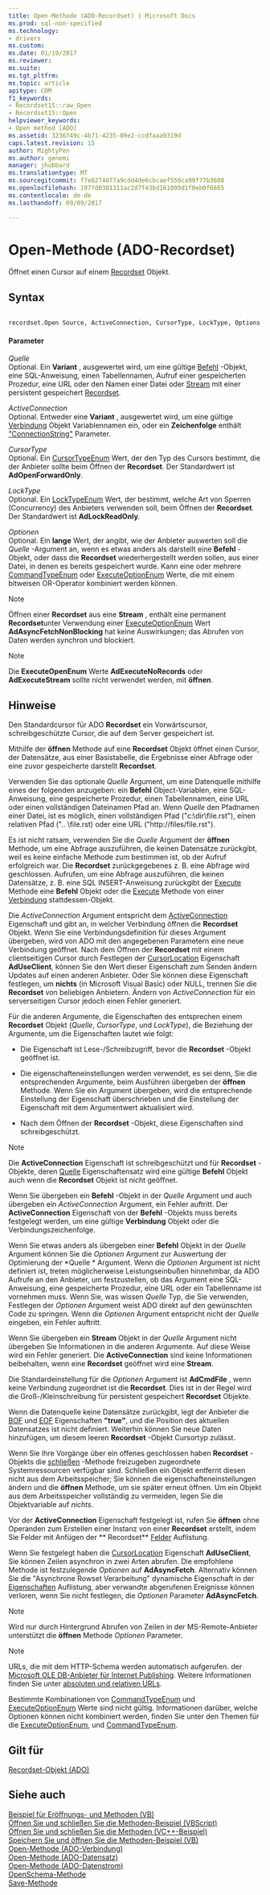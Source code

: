 ```yaml
---
title: Open-Methode (ADO-Recordset) | Microsoft Docs
ms.prod: sql-non-specified
ms.technology:
- drivers
ms.custom: 
ms.date: 01/19/2017
ms.reviewer: 
ms.suite: 
ms.tgt_pltfrm: 
ms.topic: article
apitype: COM
f1_keywords:
- Recordset15::raw_Open
- Recordset15::Open
helpviewer_keywords:
- Open method [ADO]
ms.assetid: 3236749c-4b71-4235-89e2-ccdfaaa9319d
caps.latest.revision: 15
author: MightyPen
ms.author: genemi
manager: jhubbard
ms.translationtype: MT
ms.sourcegitcommit: f7e6274d77a9cdd4de6cbcaef559ca99f77b3608
ms.openlocfilehash: 1977d0381311ac2d7f43bd161099d1f0eb0f6665
ms.contentlocale: de-de
ms.lasthandoff: 09/09/2017

---
```

# <a name="open-method-ado-recordset"></a>Open-Methode (ADO-Recordset)
Öffnet einen Cursor auf einem [Recordset](../../../ado/reference/ado-api/recordset-object-ado.md) Objekt.  
  
## <a name="syntax"></a>Syntax  
  
```  
  
recordset.Open Source, ActiveConnection, CursorType, LockType, Options  
```  
  
#### <a name="parameters"></a>Parameter  
 *Quelle*  
 Optional. Ein **Variant** , ausgewertet wird, um eine gültige [Befehl](../../../ado/reference/ado-api/command-object-ado.md) -Objekt, eine SQL-Anweisung, einen Tabellennamen, Aufruf einer gespeicherten Prozedur, eine URL oder den Namen einer Datei oder [Stream](../../../ado/reference/ado-api/stream-object-ado.md) mit einer persistent gespeichert [Recordset](../../../ado/reference/ado-api/recordset-object-ado.md).  
  
 *ActiveConnection*  
 Optional. Entweder eine **Variant** , ausgewertet wird, um eine gültige [Verbindung](../../../ado/reference/ado-api/connection-object-ado.md) Objekt Variablennamen ein, oder ein **Zeichenfolge** enthält ["ConnectionString"](../../../ado/reference/ado-api/connectionstring-property-ado.md) Parameter.  
  
 *CursorType*  
 Optional. Ein [CursorTypeEnum](../../../ado/reference/ado-api/cursortypeenum.md) Wert, der den Typ des Cursors bestimmt, die der Anbieter sollte beim Öffnen der **Recordset**. Der Standardwert ist **AdOpenForwardOnly**.  
  
 *LockType*  
 Optional. Ein [LockTypeEnum](../../../ado/reference/ado-api/locktypeenum.md) Wert, der bestimmt, welche Art von Sperren (Concurrency) des Anbieters verwenden soll, beim Öffnen der **Recordset**. Der Standardwert ist **AdLockReadOnly**.  
  
 *Optionen*  
 Optional. Ein **lange** Wert, der angibt, wie der Anbieter auswerten soll die *Quelle* -Argument an, wenn es etwas anders als darstellt eine **Befehl** -Objekt, oder dass die **Recordset** wiederhergestellt werden sollen, aus einer Datei, in denen es bereits gespeichert wurde. Kann eine oder mehrere [CommandTypeEnum](../../../ado/reference/ado-api/commandtypeenum.md) oder [ExecuteOptionEnum](../../../ado/reference/ado-api/executeoptionenum.md) Werte, die mit einem bitweisen OR-Operator kombiniert werden können.  
  
> [!NOTE]
>  Öffnen einer **Recordset** aus eine **Stream** , enthält eine permanent **Recordset**unter Verwendung einer [ExecuteOptionEnum](../../../ado/reference/ado-api/executeoptionenum.md) Wert **AdAsyncFetchNonBlocking** hat keine Auswirkungen; das Abrufen von Daten werden synchron und blockiert.  
  
> [!NOTE]
>  Die **ExecuteOpenEnum** Werte **AdExecuteNoRecords** oder **AdExecuteStream** sollte nicht verwendet werden, mit **öffnen**.  
  
## <a name="remarks"></a>Hinweise  
 Den Standardcursor für ADO **Recordset** ein Vorwärtscursor, schreibgeschützte Cursor, die auf dem Server gespeichert ist.  
  
 Mithilfe der **öffnen** Methode auf eine **Recordset** Objekt öffnet einen Cursor, der Datensätze, aus einer Basistabelle, die Ergebnisse einer Abfrage oder eine zuvor gespeicherte darstellt **Recordset**.  
  
 Verwenden Sie das optionale *Quelle* Argument, um eine Datenquelle mithilfe eines der folgenden anzugeben: ein **Befehl** Object-Variablen, eine SQL-Anweisung, eine gespeicherte Prozedur, einen Tabellennamen, eine URL oder einen vollständigen Dateinamen Pfad an. Wenn *Quelle* den Pfadnamen einer Datei, ist es möglich, einen vollständigen Pfad ("c:\dir\file.rst"), einen relativen Pfad (".. \file.rst) oder eine URL ("http://files/file.rst").  
  
 Es ist nicht ratsam, verwenden Sie die *Quelle* Argument der **öffnen** Methode, um eine Abfrage auszuführen, die keinen Datensätze zurückgibt, weil es keine einfache Methode zum bestimmen ist, ob der Aufruf erfolgreich war. Die **Recordset** zurückgegebenes z. B. eine Abfrage wird geschlossen. Aufrufen, um eine Abfrage auszuführen, die keinen Datensätze, z. B. eine SQL INSERT-Anweisung zurückgibt der [Execute](../../../ado/reference/ado-api/execute-method-ado-command.md) Methode eine **Befehl** Objekt oder die [Execute](../../../ado/reference/ado-api/execute-method-ado-connection.md) Methode von einer [Verbindung](../../../ado/reference/ado-api/connection-object-ado.md) stattdessen-Objekt.  
  
 Die *ActiveConnection* Argument entspricht dem [ActiveConnection](../../../ado/reference/ado-api/activeconnection-property-ado.md) Eigenschaft und gibt an, in welcher Verbindung öffnen die **Recordset** Objekt. Wenn Sie eine Verbindungsdefinition für dieses Argument übergeben, wird von ADO mit den angegebenen Parametern eine neue Verbindung geöffnet. Nach dem Öffnen der **Recordset** mit einem clientseitigen Cursor durch Festlegen der [CursorLocation](../../../ado/reference/ado-api/cursorlocation-property-ado.md) Eigenschaft **AdUseClient**, können Sie den Wert dieser Eigenschaft zum Senden ändern Updates auf einen anderen Anbieter. Oder Sie können diese Eigenschaft festlegen, um **nichts** (in Microsoft Visual Basic) oder NULL, trennen Sie die **Recordset** von beliebigen Anbietern. Ändern von *ActiveConnection* für ein serverseitigen Cursor jedoch einen Fehler generiert.  
  
 Für die anderen Argumente, die Eigenschaften des entsprechen einem **Recordset** Objekt (*Quelle*, *CursorType*, und *LockType*), die Beziehung der Argumente, um die Eigenschaften lautet wie folgt:  
  
-   Die Eigenschaft ist Lese-/Schreibzugriff, bevor die **Recordset** -Objekt geöffnet ist.  
  
-   Die eigenschafteneinstellungen werden verwendet, es sei denn, Sie die entsprechenden Argumente, beim Ausführen übergeben der **öffnen** Methode. Wenn Sie ein Argument übergeben, wird die entsprechende Einstellung der Eigenschaft überschrieben und die Einstellung der Eigenschaft mit dem Argumentwert aktualisiert wird.  
  
-   Nach dem Öffnen der **Recordset** -Objekt, diese Eigenschaften sind schreibgeschützt.  
  
> [!NOTE]
>  Die **ActiveConnection** Eigenschaft ist schreibgeschützt und für **Recordset** -Objekte, deren [Quelle](../../../ado/reference/ado-api/source-property-ado-recordset.md) Eigenschaftensatz wird eine gültige **Befehl** Objekt auch wenn die **Recordset** Objekt ist nicht geöffnet.  
  
 Wenn Sie übergeben ein **Befehl** -Objekt in der *Quelle* Argument und auch übergeben ein *ActiveConnection* Argument, ein Fehler auftritt. Der **ActiveConnection** Eigenschaft von der **Befehl** -Objekts muss bereits festgelegt werden, um eine gültige **Verbindung** Objekt oder die Verbindungszeichenfolge.  
  
 Wenn Sie etwas anders als übergeben einer **Befehl** Objekt in der *Quelle* Argument können Sie die *Optionen* Argument zur Auswertung der Optimierung der *Quelle * Argument. Wenn die *Optionen* Argument ist nicht definiert ist, treten möglicherweise Leistungseinbußen hinnehmbar, da ADO Aufrufe an den Anbieter, um festzustellen, ob das Argument eine SQL-Anweisung, eine gespeicherte Prozedur, eine URL oder ein Tabellenname ist vornehmen muss. Wenn Sie, was wissen *Quelle* Typ, die Sie verwenden, Festlegen der *Optionen* Argument weist ADO direkt auf den gewünschten Code zu springen. Wenn die *Optionen* Argument entspricht nicht der *Quelle* eingeben, ein Fehler auftritt.  
  
 Wenn Sie übergeben ein **Stream** Objekt in der *Quelle* Argument nicht übergeben Sie Informationen in die anderen Argumente. Auf diese Weise wird ein Fehler generiert. Die **ActiveConnection** sind keine Informationen beibehalten, wenn eine **Recordset** geöffnet wird eine **Stream**.  
  
 Die Standardeinstellung für die *Optionen* Argument ist **AdCmdFile** , wenn keine Verbindung zugeordnet ist die **Recordset**. Dies ist in der Regel wird die Groß-/Kleinschreibung für persistent gespeichert **Recordset** Objekte.  
  
 Wenn die Datenquelle keine Datensätze zurückgibt, legt der Anbieter die [BOF](../../../ado/reference/ado-api/bof-eof-properties-ado.md) und [EOF](../../../ado/reference/ado-api/bof-eof-properties-ado.md) Eigenschaften **"true"**, und die Position des aktuellen Datensatzes ist nicht definiert. Weiterhin können Sie neue Daten hinzufügen, um diesem leeren **Recordset** -Objekt Cursortyp zulässt.  
  
 Wenn Sie Ihre Vorgänge über ein offenes geschlossen haben **Recordset** -Objekts die [schließen](../../../ado/reference/ado-api/close-method-ado.md) -Methode freizugeben zugeordnete Systemressourcen verfügbar sind. Schließen ein Objekt entfernt diesen nicht aus dem Arbeitsspeicher; Sie können die eigenschafteneinstellungen ändern und die **öffnen** Methode, um sie später erneut öffnen. Um ein Objekt aus dem Arbeitsspeicher vollständig zu vermeiden, legen Sie die Objektvariable auf *nichts*.  
  
 Vor der **ActiveConnection** Eigenschaft festgelegt ist, rufen Sie **öffnen** ohne Operanden zum Erstellen einer Instanz von einer **Recordset** erstellt, indem Sie Felder mit Anfügen der ** Recordset** [Felder](../../../ado/reference/ado-api/fields-collection-ado.md) Auflistung.  
  
 Wenn Sie festgelegt haben die [CursorLocation](../../../ado/reference/ado-api/cursorlocation-property-ado.md) Eigenschaft **AdUseClient**, Sie können Zeilen asynchron in zwei Arten abrufen. Die empfohlene Methode ist festzulegende *Optionen* auf **AdAsyncFetch**. Alternativ können Sie die "Asynchrone Rowset Verarbeitung" dynamische Eigenschaft in der [Eigenschaften](../../../ado/reference/ado-api/properties-collection-ado.md) Auflistung, aber verwandte abgerufenen Ereignisse können verloren, wenn Sie nicht festlegen, die *Optionen* Parameter **AdAsyncFetch**.  
  
> [!NOTE]
>  Wird nur durch Hintergrund Abrufen von Zeilen in der MS-Remote-Anbieter unterstützt die **öffnen** Methode *Optionen* Parameter.  
  
> [!NOTE]
>  URLs, die mit dem HTTP-Schema werden automatisch aufgerufen. der [Microsoft OLE DB-Anbieter für Internet Publishing](../../../ado/guide/appendixes/microsoft-ole-db-provider-for-internet-publishing.md). Weitere Informationen finden Sie unter [absoluten und relativen URLs](../../../ado/guide/data/absolute-and-relative-urls.md).  
  
 Bestimmte Kombinationen von [CommandTypeEnum](../../../ado/reference/ado-api/commandtypeenum.md) und [ExecuteOptionEnum](../../../ado/reference/ado-api/executeoptionenum.md) Werte sind nicht gültig. Informationen darüber, welche Optionen können nicht kombiniert werden, finden Sie unter den Themen für die [ExecuteOptionEnum](../../../ado/reference/ado-api/executeoptionenum.md), und [CommandTypeEnum](../../../ado/reference/ado-api/commandtypeenum.md).  
  
## <a name="applies-to"></a>Gilt für  
 [Recordset-Objekt (ADO)](../../../ado/reference/ado-api/recordset-object-ado.md)  
  
## <a name="see-also"></a>Siehe auch  
 [Beispiel für Eröffnungs- und Methoden (VB)](../../../ado/reference/ado-api/open-and-close-methods-example-vb.md)   
 [Öffnen Sie und schließen Sie die Methoden-Beispiel (VBScript)](../../../ado/reference/ado-api/open-and-close-methods-example-vbscript.md)   
 [Öffnen Sie und schließen Sie die Methoden (VC++-Beispiel)](../../../ado/reference/ado-api/open-and-close-methods-example-vc.md)   
 [Speichern Sie und öffnen Sie die Methoden-Beispiel (VB)](../../../ado/reference/ado-api/save-and-open-methods-example-vb.md)   
 [Open-Methode (ADO-Verbindung)](../../../ado/reference/ado-api/open-method-ado-connection.md)   
 [Open-Methode (ADO-Datensatz)](../../../ado/reference/ado-api/open-method-ado-record.md)   
 [Open-Methode (ADO-Datenstrom)](../../../ado/reference/ado-api/open-method-ado-stream.md)   
 [OpenSchema-Methode](../../../ado/reference/ado-api/openschema-method.md)   
 [Save-Methode](../../../ado/reference/ado-api/save-method.md)

